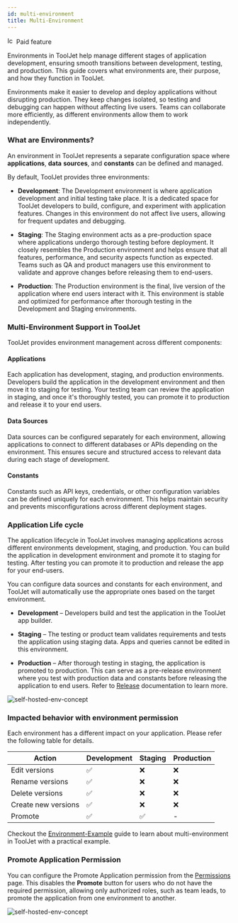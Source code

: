 ```yaml
---
id: multi-environment
title: Multi-Environment 
---
```

<div className="badge badge--primary heading-badge">   
  <img 
    src="/img/badge-icons/premium.svg" 
    alt="Icon" 
    width="16" 
    height="16" 
  />
 <span>Paid feature</span>
</div>

Environments in ToolJet help manage different stages of application development, ensuring smooth transitions between development, testing, and production. This guide covers what environments are, their purpose, and how they function in ToolJet.

Environments make it easier to develop and deploy applications without disrupting production. They keep changes isolated, so testing and debugging can happen without affecting live users. Teams can collaborate more efficiently, as different environments allow them to work independently.

### What are Environments?

An environment in ToolJet represents a separate configuration space where **applications**, **data** **sources**, and **constants** can be defined and managed.

By default, ToolJet provides three environments:

-   **Development**: The Development environment is where application development and initial testing take place. It is a dedicated space for ToolJet developers to build, configure, and experiment with application features. Changes in this environment do not affect live users, allowing for frequent updates and debugging.
    
-   **Staging**: The Staging environment acts as a pre-production space where applications undergo thorough testing before deployment. It closely resembles the Production environment and helps ensure that all features, performance, and security aspects function as expected. Teams such as QA and product managers use this environment to validate and approve changes before releasing them to end-users.
    
-   **Production**: The Production environment is the final, live version of the application where end users interact with it. This environment is stable and optimized for performance after thorough testing in the Development and Staging environments.
    

### Multi-Environment Support in ToolJet

ToolJet provides environment management across different components:

#### Applications

Each application has development, staging, and production environments. Developers build  the application in the development environment and then move it to staging for testing. Your testing team can review the application in staging, and once it's thoroughly tested, you can promote it to production and release it to your end users.

#### Data Sources

Data sources can be configured separately for each environment, allowing applications to connect to different databases or APIs depending on the environment. This ensures secure and structured access to relevant data during each stage of development.

#### Constants

Constants such as API keys, credentials, or other configuration variables can be defined uniquely for each environment. This helps maintain security and prevents misconfigurations across different deployment stages.

### Application Life cycle

The application lifecycle in ToolJet involves managing applications across different environments development, staging, and production. You can build the application in development environment and promote it to staging for testing.  After testing you can promote it to production and release the app for your end-users.

You can configure data sources and constants for each environment, and ToolJet will automatically use the appropriate ones based on the target environment.

-   **Development** – Developers build and test the application in the ToolJet app builder.
    
-   **Staging** – The testing or product team validates requirements and tests the application using staging data. Apps and queries cannot be edited in this environment.
    
-   **Production** – After thorough testing in staging, the application is promoted to production. This can serve as a pre-release environment where you test with production data and constants before releasing the application to end users. Refer to [Release](/docs/development-lifecycle/release/release-rollback) documentation to learn more.

<img className="screenshot-full img-l" src="/img/development-lifecycle/environments/Built-in-env.png" alt="self-hosted-env-concept" />

    
### Impacted behavior with environment permission 

Each environment has a different impact on your application. Please refer the following table for details.

| Action             | Development | Staging | Production |
|--------------------|------------|---------|------------|
| Edit versions     | ✅         | ❌      | ❌         |
| Rename versions   | ✅         | ❌      | ❌         |
| Delete versions   | ✅         | ❌      | ❌         |
| Create new versions | ✅      | ❌      | ❌         |
| Promote           | ✅         | ✅      | -          |


Checkout the [Environment-Example](/docs/development-lifecycle/environment/self-hosted/example-configuration) guide to learn about multi-environment in ToolJet with a practical example.

### Promote Application Permission

You can configure the Promote Application permission from the [Permissions](/docs/user-management/role-based-access/user-roles#permissions-for-user-roles) page. This disables the **Promote** button for users who do not have the required permission, allowing only authorized roles, such as team leads, to promote the application from one environment to another.

<img className="screenshot-full img-s" src="/img/development-lifecycle/environments/disable-button.png" alt="self-hosted-env-concept" />

    
